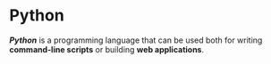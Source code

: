 # Python***Python*** is a programming language that can be used both for writing **command-line scripts** or building **web applications**.